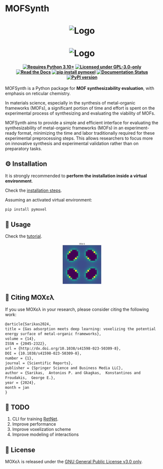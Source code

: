 # MOFSynth

<h1 align="center">
  <img alt="Logo" src="https://raw.githubusercontent.com/livaschar/mofsynth/blob/0.2/docs/images/synth_logo_cropped.svg"/>
</h1>

<h1 align="center">
  <img alt="Logo" src="https://github.com/livaschar/mofsynth/blob/0.2/docs/images/synth_logo_cropped.svg" style="width: 200px;"/>
</h1>


<h4 align="center">
  
[![Requires Python 3.10+](https://img.shields.io/badge/Python-3.10%2B-blue?logo=python&logoColor=yellow&label=Python&labelColor=black&color=blue)](https://www.python.org/downloads/)
[![Licensed under GPL-3.0-only](https://img.shields.io/badge/GPL--3.0--only-gold?label=License&labelColor=black)](https://spdx.org/licenses/GPL-3.0-only.html)
[![Read the Docs](https://img.shields.io/badge/stable-green?logo=readthedocs&logoColor=blue&label=Read%20the%20Docs&labelColor=black)](https://moxel.readthedocs.io)
[![pip install pymoxel](https://img.shields.io/badge/install-blue?logo=pypi&logoColor=yellow&label=PyPI&labelColor=black)](https://pypi.org/project/pymoxel/)
[![Documentation Status](https://readthedocs.org/projects/moxel/badge/?version=stable)](https://moxel.readthedocs.io/en/stable/?badge=stable)
[![PyPI version](https://badge.fury.io/py/pymoxel.svg)](https://badge.fury.io/py/pymoxel)

</h4>

MOFSynth is a Python package for **MOF synthesizability evaluation**, with
emphasis on reticular chemistry.

In materials science, especially in the synthesis of metal-organic frameworks (MOFs),
a significant portion of time and effort is spent on the experimental process of synthesizing
and evaluating the viability of MOFs.

MOFSynth aims to provide a simple and efficient interface for evaluating
the synthesizability of metal-organic frameworks (MOFs) in an experiment-ready format,
minimizing the time and labor traditionally required for these experimental preprocessing steps.
This allows researchers to focus more on innovative synthesis and experimental validation
rather than on preparatory tasks.

## ⚙️  Installation
It is strongly recommended to **perform the installation inside a virtual environment**.

Check the [installation steps](https://moxel.readthedocs.io/en/stable/installation.html).

Assuming an activated virtual environment:
```sh
pip install pymoxel
```

## 📖 Usage
Check the [tutorial](https://moxel.readthedocs.io/en/stable/tutorial.html).

<p align="center">
  <img alt="Voxels" src="https://raw.githubusercontent.com/adosar/moxel/master/docs/source/images/voxels.gif" width="25%"/>
</p>

## 📰 Citing MOXελ
If you use ΜΟΧελ in your research, please consider citing the following work:

    @article{Sarikas2024,
    title = {Gas adsorption meets deep learning: voxelizing the potential energy surface of metal-organic frameworks},
    volume = {14},
    ISSN = {2045-2322},
    url = {http://dx.doi.org/10.1038/s41598-023-50309-8},
    DOI = {10.1038/s41598-023-50309-8},
    number = {1},
    journal = {Scientific Reports},
    publisher = {Springer Science and Business Media LLC},
    author = {Sarikas,  Antonios P. and Gkagkas,  Konstantinos and Froudakis,  George E.},
    year = {2024},
    month = jan
    }

## 📇 TODO
1. CLI for training [RetNet](https://www.nature.com/articles/s41598-023-50309-8).
2. Improve performance
3. Improve voxelization scheme
4. Improve modeling of interactions

## 📑 License
MOXελ is released under the [GNU General Public License v3.0 only](https://spdx.org/licenses/GPL-3.0-only.html).
